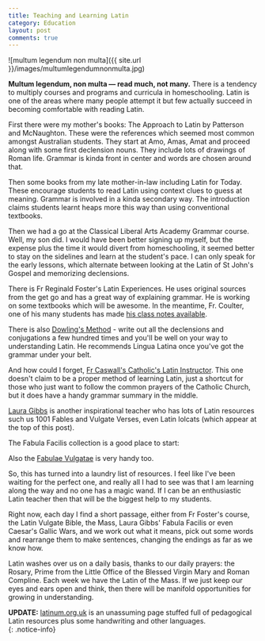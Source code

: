 ```yaml
---
title: Teaching and Learning Latin
category: Education
layout: post
comments: true
---
```


![multum legendum non multa]({{ site.url }}/images/multumlegendumnonmulta.jpg)

**Multum legendum, non multa &mdash; read much, not many.** There is a tendency to multiply courses and programs and curricula in homeschooling.  Latin is one of the areas where many people attempt it but few actually succeed in becoming comfortable with reading Latin.

First there were my mother's books: The Approach to Latin by Patterson and McNaughton.  These were the references which seemed most common amongst Australian students.  They start at Amo, Amas, Amat and proceed along with some first declension nouns.  They include lots of drawings of Roman life.  Grammar is kinda front in center and words are chosen around that.

Then some books from my late mother-in-law including Latin for Today.  These encourage students to read Latin using context clues to guess at meaning.  Grammar is involved in a kinda secondary way.  The introduction claims students learnt heaps more this way than using conventional textbooks.

Then we had a go at the Classical Liberal Arts Academy Grammar course.  Well, my son did.  I would have been better signing up myself, but the expense plus the time it would divert from homeschooling, it seemed better to stay on the sidelines and learn at the student's pace.  I can only speak for the early lessons, which alternate between looking at the Latin of St John's Gospel and memorizing declensions.

There is Fr Reginald Foster's Latin Experiences.  He uses original sources from the get go and has a great way of explaining grammar.  He is working on some textbooks which will be awesome.  In the meantime, Fr. Coulter, one of his many students has made [his class notes available](http://frcoulter.com/latin/index.html).

There is also [Dowling's Method](https://www.rci.rutgers.edu/~wcd/Latin.htm) - write out all the declensions and conjugations a few hundred times and you'll be well on your way to understanding Latin.  He recommends Lingua Latina once you've got the grammar under your belt.

And how could I forget, [Fr Caswall's Catholic's Latin Instructor](http://www.brandt.id.au/latin/).  This one doesn't claim to be a proper method of learning Latin, just a shortcut for those who just want to follow the common prayers of the Catholic Church, but it does have a handy grammar summary in the middle.

[Laura Gibbs](http://bestlatin.blogspot.com.au/) is another inspirational teacher who has lots of Latin resources such us 1001 Fables and Vulgate Verses, even Latin lolcats (which appear at the top of this post).

The Fabula Facilis collection is a good place to start:

<script type="text/javascript"> var display = " " </script><script type="text/javascript" src="http://widgets.bestmoodle.net/scripts/faciles.js"></script>

Also the [Fabulae Vulgatae](http://mythfolklore.net/bible) is very handy too.

So, this has turned into a laundry list of resources.  I feel like I've been waiting for the perfect one, and really all I had to see was that I am learning along the way and no one has a magic wand.  If I can be an enthusiastic Latin teacher then that will be the biggest help to my students.

Right now, each day I find a short passage, either from Fr Foster's course, the Latin Vulgate Bible, the Mass, Laura Gibbs' Fabula Facilis or even Caesar's Gallic Wars, and we work out what it means, pick out some words and rearrange them to make sentences, changing the endings as far as we know how.

Latin washes over us on a daily basis, thanks to our daily prayers: the Rosary, Prime from the Little Office of the Blessed Virgin Mary and Roman Compline.  Each week we have the Latin of the Mass.  If we just keep our eyes and ears open and think, then there will be manifold opportunities for growing in understanding.

**UPDATE:** [latinum.org.uk](http://www.latinum.org.uk) is an unassuming page stuffed full of pedagogical Latin resources plus some handwriting and other languages.  
{: .notice-info}

